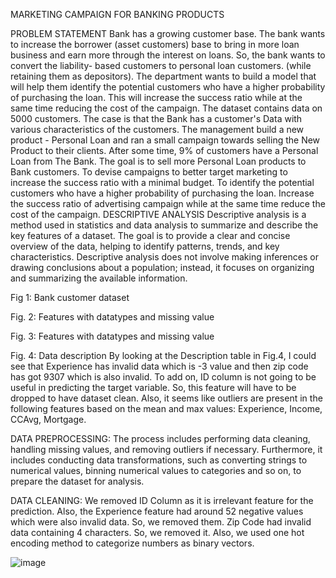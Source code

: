 MARKETING CAMPAIGN FOR BANKING PRODUCTS

PROBLEM STATEMENT
Bank has a growing customer base. The bank wants to increase the borrower (asset customers) base to bring in more loan business and earn more through the interest on loans. So, the bank wants to convert the liability- based customers to personal loan customers. (while retaining them as depositors). The department wants to build a model that will help them identify the potential customers who have a higher probability of purchasing the loan. This will increase the success ratio while at the same time reducing the cost of the campaign. The dataset contains data on 5000 customers.
The case is that the Bank has a customer's Data with various characteristics of the customers. The management build a new product - Personal Loan and ran a small campaign towards selling the New Product to their clients. After some time, 9% of customers have a Personal Loan from The Bank.
The goal is to sell more Personal Loan products to Bank customers. To devise campaigns to better target marketing to increase the success ratio with a minimal budget. To identify the potential customers who have a higher probability of purchasing the loan. Increase the success ratio of advertising campaign while at the same time reduce the cost of the campaign.
DESCRIPTIVE ANALYSIS
Descriptive analysis is a method used in statistics and data analysis to summarize and describe the key features of a dataset. The goal is to provide a clear and concise overview of the data, helping to identify patterns, trends, and key characteristics. Descriptive analysis does not involve making inferences or drawing conclusions about a population; instead, it focuses on organizing and summarizing the available information.

Fig 1:  Bank customer dataset

Fig. 2: Features with datatypes and missing value







Fig. 3: Features with datatypes and missing value
 
Fig. 4: Data description
By looking at the Description table in Fig.4, I could see that Experience has invalid data which is -3 value and then zip code has got 9307 which is also invalid. To add on, ID column is not going to be useful in predicting the target variable. So, this feature will have to be dropped to have dataset clean. Also, it seems like outliers are present in the following features based on the mean and max values: Experience, Income, CCAvg, Mortgage.

DATA PREPROCESSING:
The process includes performing data cleaning, handling missing values, and removing outliers if necessary. Furthermore, it includes conducting data transformations, such as converting strings to numerical values, binning numerical values to categories and so on, to prepare the dataset for analysis. 

DATA CLEANING:
We removed ID Column as it is irrelevant feature for the prediction. Also, the Experience feature had around 52 negative values which were also invalid data. So, we removed them. Zip Code had invalid data containing 4 characters. So, we removed it. Also, we used one hot encoding method to categorize numbers as binary vectors.


![image](https://github.com/Sooriyavela/Bank_Loan_Modeling/assets/144498455/4deac156-12af-4b5c-97bc-aa1a3775b912)

